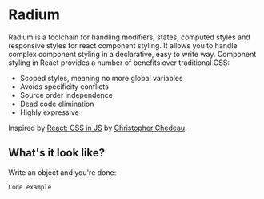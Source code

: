 # Radium

Radium is a toolchain for handling modifiers, states, computed styles and 
responsive styles for react component styling. It allows you to handle complex
component styling in a declarative, easy to write way. Component styling in React provides a
number of benefits over traditional CSS:

- Scoped styles, meaning no more global variables
- Avoids specificity conflicts
- Source order independence
- Dead code elimination
- Highly expressive

Inspired by <a href="https://speakerdeck.com/vjeux/react-css-in-js">React: CSS
in JS</a> by <a href="https://twitter.com/Vjeux">Christopher Chedeau</a>.

## What's it look like? 

Write an object and you're done: 

```
Code example
```
